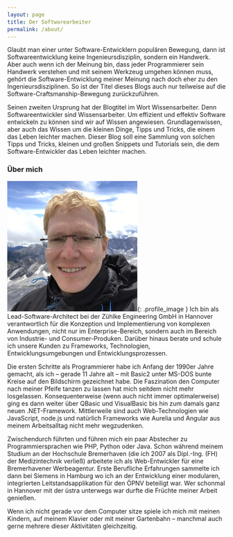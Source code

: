 ```yaml
---
layout: page
title: Der Softwarearbeiter
permalink: /about/
---
```


Glaubt man einer unter Software-Entwicklern populären Bewegung, dann ist Softwareentwicklung keine Ingenieursdisziplin, sondern ein Handwerk. Aber auch wenn ich der Meinung bin, dass jeder Programmierer sein Handwerk verstehen und mit seinem Werkzeug umgehen können muss, gehört die Software-Entwicklung meiner Meinung nach doch eher zu den Ingenieursdisziplinen. So ist der Titel dieses Blogs auch nur teilweise auf die Software-Craftsmanship-Bewegung zurückzuführen.

Seinen zweiten Ursprung hat der Blogtitel im Wort Wissensarbeiter. Denn Softwareentwickler sind Wissensarbeiter. Um effizient und effektiv Software entwickeln zu können sind wir auf Wissen angewiesen. Grundlagenwissen, aber auch das Wissen um die kleinen Dinge, Tipps und Tricks, die einem das Leben leichter machen. Dieser Blog soll eine Sammlung von solchen Tipps und Tricks, kleinen und großen Snippets und Tutorials sein, die dem Software-Entwickler das Leben leichter machen.

### Über mich

![Foto von Markus Rehrs](images/zugspitze_profil.jpg){: .profile_image } Ich bin als Lead-Software-Architect bei der Zühlke Engineering GmbH in Hannover verantwortlich für die Konzeption und Implementierung von komplexen Anwendungen, nicht nur im Enterprise-Bereich, sondern auch im Bereich von Industrie- und Consumer-Produken. Darüber hinaus berate und schule ich unsere Kunden zu Frameworks, Technologien, Entwicklungsumgebungen und Entwicklungsprozessen.

Die ersten Schritte als Programmierer habe ich Anfang der 1990er Jahre gemacht, als ich – gerade 11 Jahre alt – mit Basic2 unter MS-DOS bunte Kreise auf den Bildschirm gezeichnet habe. Die Faszination den Computer nach meiner Pfeife tanzen zu lassen hat mich seitdem nicht mehr losgelassen. Konsequenterweise (wenn auch nicht immer optimalerweise) ging es dann weiter über QBasic und VisualBasic bis hin zum damals ganz neuen .NET-Framework. Mittlerweile sind auch Web-Technologien wie JavaScript, node.js und natürlich Frameworks wie Aurelia und Angular aus meinem Arbeitsalltag nicht mehr wegzudenken.

Zwischendurch führten und führen mich ein paar Abstecher zu Programmiersprachen wie PHP, Python oder Java. Schon während meinem Studium an der Hochschule Bremerhaven (die ich 2007 als Dipl.-Ing. (FH) der Medizintechnik verließ) arbeitete ich als Web-Entwickler für eine Bremerhavener Werbeagentur. Erste Berufliche Erfahrungen sammelte ich dann bei Siemens in Hamburg wo ich an der Entwicklung einer modularen, integrierten Leitstandsapplikation für den ÖPNV beteiligt war. Wer schonmal in Hannover mit der üstra unterwegs war durfte die Früchte meiner Arbeit genießen.

Wenn ich nicht gerade vor dem Computer sitze spiele ich mich mit meinen Kindern, auf meinem Klavier oder mit meiner Gartenbahn – manchmal auch gerne mehrere dieser Aktivitäten gleichzeitig.